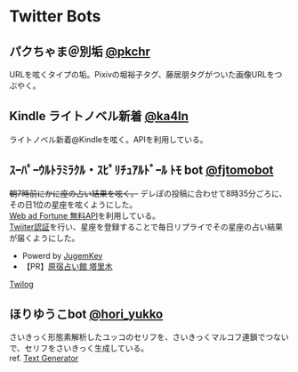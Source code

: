 # Twitter Bots

## パクちゃま＠別垢&nbsp;[@pkchr](https://twitter.com/pkchr)

URLを呟くタイプの垢。Pixivの堀裕子タグ、藤居朋タグがついた画像URLをつぶやく。

## Kindle ライトノベル新着&nbsp;[@ka4ln](https://twitter.com/ka4ln)

ライトノベル新着@Kindleを呟く。APIを利用している。

## ｽｰﾊﾟｰｳﾙﾄﾗﾐﾗｸﾙ・ｽﾋﾟﾘﾁｭｱﾙﾄﾞｰﾙ ﾄﾓ bot&nbsp;[@fjtomobot](https://twitter.com/fjtomobot)

~~朝7時前にかに座の占い結果を呟く。~~
デレぽの投稿に合わせて8時35分ごろに、その日1位の星座を呟くようにした。  
[Web ad Fortune 無料API](http://jugemkey.jp/api/waf/api_free.php)を利用している。  
[Twiiter認証](https://cinderella.imastags.com/fujitomo/twitter/?appid=fujitomo&test=clear)を行い、星座を登録することで毎日リプライでその星座の占い結果が届くようにした。

* Powerd by [JugemKey](http://jugemkey.jp/api/)
* 【PR】[原宿占い館 塔里木](http://www.tarim.co.jp/)

[Twilog](https://twilog.org/fjtomobot)

## ほりゆうこbot&nbsp;[@hori_yukko](https://twitter.com/hori_yukko)

さいきっく形態素解析したユッコのセリフを、さいきっくマルコフ連鎖でつないで、セリフをさいきっく生成している。  
ref. [Text Generator](https://github.com/o-tomox/TextGenerator)
